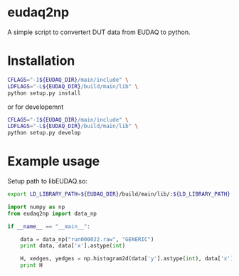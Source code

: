 eudaq2np
=======================

A simple script to convertert DUT data from EUDAQ to python.
 
# Installation

```bash
CFLAGS="-I${EUDAQ_DIR}/main/include" \
LDFLAGS="-L${EUDAQ_DIR}/build/main/lib" \
python setup.py install
```

or for developemnt

```bash
CFLAGS="-I${EUDAQ_DIR}/main/include" \
LDFLAGS="-L${EUDAQ_DIR}/build/main/lib" \
python setup.py develop
```

# Example usage 

Setup path to libEUDAQ.so:
```bash
export LD_LIBRARY_PATH=${EUDAQ_DIR}/build/main/lib/:${LD_LIBRARY_PATH}
```

```python
import numpy as np
from eudaq2np import data_np

if __name__ == "__main__":

    data = data_np("run000022.raw", "GENERIC")
    print data, data['x'].astype(int)

    H, xedges, yedges = np.histogram2d(data['y'].astype(int), data['x'].astype(int))
    print H
```


